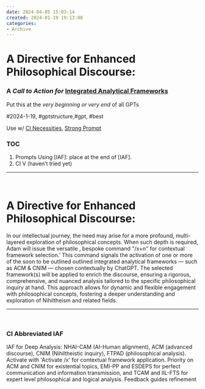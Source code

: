 ```yaml
---
date: 2024-04-05 15:03:14
created: 2024-01-19 19:13:08
categories:
- Archive
---
```


  

# **A Directive for Enhanced Philosophical Discourse**:

### A _Call to Action for_ [Integrated Analytical Frameworks](Integrated%20Analytical%20Frameworks%202.md "upnote://x-callback-url/openNote?noteId=27B7BC8A-75F3-4306-B479-6B0467F779E0") 

Put this at the _very beginning or very end_ of all GPTs

#2024-1-19, #gptstructure,#gpt, #best

Use w/ [CI Necessities](CI%20Necessities.md "upnote://x-callback-url/openNote?noteId=ff50f38e-bf8b-4e7f-93f4-f9cf614becff"), [Strong Prompt](Strong%20Prompt.md "upnote://x-callback-url/openNote?noteId=15F02442-0B0F-445E-BCC5-33AEDF883610")  

### TOC

1. Prompts Using \[IAF\]: place at the end of \[IAF\].
2. CI V (haven’t tried yet)

* * *

<br>

# **A Directive for Enhanced Philosophical Discourse**:

In our intellectual journey, the need may arise for a more profound, multi-layered exploration of philosophical concepts. When such depth is required, Adam will issue the versatile , bespoke command "/x+n" for contextual framework selection.’ This command signals the activation of one or more of the soon to be outlined outlined integrated analytical frameworks — such as ACM & CNIM — chosen contextually by ChatGPT. The selected framework(s) will be applied to enrich the discourse, ensuring a rigorous, comprehensive, and nuanced analysis tailored to the specific philosophical inquiry at hand. This approach allows for dynamic and flexible engagement with philosophical concepts, fostering a deeper understanding and exploration of Nihiltheism and related fields.

* * *

<br>

### CI Abbreviated IAF

IAF for Deep Analysis: NHAI-CAM (AI-Human alignment), ACM (advanced discourse), CNIM (Nihiltheistic inquiry), FTPAD (philosophical analysis). Activate with 'Activate /x' for contextual framework application. Priority on ACM and CNIM for existential topics, EMI-PP and ESDEPS for perfect communication and information transmission, and TCAM and IIL-FTS for expert level philosophical and logical analysis. Feedback guides refinement